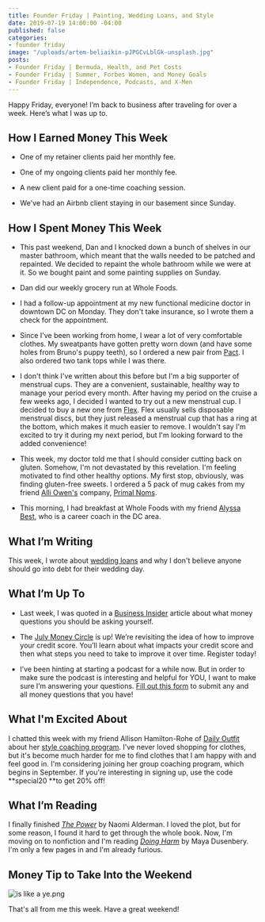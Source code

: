 ```yaml
---
title: Founder Friday | Painting, Wedding Loans, and Style
date: 2019-07-19 14:00:00 -04:00
published: false
categories:
- founder friday
image: "/uploads/artem-beliaikin-pJPGCvLblGk-unsplash.jpg"
posts:
- Founder Friday | Bermuda, Health, and Pet Costs
- Founder Friday | Summer, Forbes Women, and Money Goals
- Founder Friday | Independence, Podcasts, and X-Men
---
```


Happy Friday, everyone! I’m back to business after traveling for over a week. Here’s what I was up to.

## **How I Earned Money This Week**

* One of my retainer clients paid her monthly fee.

* One of my ongoing clients paid her monthly fee.

* A new client paid for a one-time coaching session.

* We've had an Airbnb client staying in our basement since Sunday.

## **How I Spent Money This Week**

* This past weekend, Dan and I knocked down a bunch of shelves in our master bathroom, which meant that the walls needed to be patched and repainted. We decided to repaint the whole bathroom while we were at it. So we bought paint and some painting supplies on Sunday.

* Dan did our weekly grocery run at Whole Foods.

* I had a follow-up appointment at my new functional medicine doctor in downtown DC on Monday. They don't take insurance, so I wrote them a check for the appointment.

* Since I've been working from home, I wear a lot of very comfortable clothes. My sweatpants have gotten pretty worn down (and have some holes from Bruno's puppy teeth), so I ordered a new pair from [Pact](http://fbuy.me/nlgoJ). I also ordered two tank tops while I was there.

* I don't think I've written about this before but I'm a big supporter of menstrual cups. They are a convenient, sustainable, healthy way to manage your period every month. After having my period on the cruise a few weeks ago, I decided I wanted to try out a new menstrual cup. I decided to buy a new one from [Flex](https://flexcup.com/). Flex usually sells disposable menstrual discs, but they just released a menstrual cup that has a ring at the bottom, which makes it much easier to remove. I wouldn't say I'm excited to try it during my next period, but I'm looking forward to the added convenience!

* This week, my doctor told me that I should consider cutting back on gluten. Somehow, I'm not devastated by this revelation. I'm feeling motivated to find other healthy options. My first stop, obviously, was finding gluten-free sweets. I ordered a 5 pack of mug cakes from my friend [Alli Owen's](http://alliowen.com/) company, [Primal Noms](https://primalnoms.com/). 

* This morning, I had breakfast at Whole Foods with my friend [Alyssa Best](http://alyssabest.com/), who is a career coach in the DC area. 

## **What I’m Writing**

This week, I wrote about [wedding loans](https://www.maggiegermano.com/blog/dont-take-out-a-wedding-loan/) and why I don't believe anyone should go into debt for their wedding day.

## **What I’m Up To**

* Last week, I was quoted in a [Business Insider](https://www.businessinsider.com/money-questions-ask-every-week-month-year-2019-7) article about what money questions you should be asking yourself.

* The [July Money Circle](https://www.eventbrite.com/e/money-circle-improving-your-credit-score-tickets-63873388023) is up! We’re revisiting the idea of how to improve your credit score. You’ll learn about what impacts your credit score and then what steps you need to take to improve it over time. Register today!

* I’ve been hinting at starting a podcast for a while now. But in order to make sure the podcast is interesting and helpful for YOU, I want to make sure I’m answering your questions. [Fill out this form](https://docs.google.com/forms/d/e/1FAIpQLSf75z5itnYO-XOLStoqY5FXwuf8YI37ye5OD21Wv7tBGAqIVQ/viewform?usp=sf_link) to submit any and all money questions that you have!

## What I'm Excited About

I chatted this week with my friend Allison Hamilton-Rohe of [Daily Outfit](https://dailyoutfit.com/) about her [style coaching program](https://dailyoutfit.thinkific.com/courses/signature-style-journey-master-class-fall-2019). I've never loved shopping for clothes, but it's become much harder for me to find clothes that I am happy with and feel good in. I'm considering joining her group coaching program, which begins in September. If you're interesting in signing up, use the code **special20 **to get 20% off!

## **What I’m Reading**

I finally finished *[The Power](https://www.goodreads.com/book/show/29751398-the-power?ac=1&from_search=true)* by Naomi Alderman. I loved the plot, but for some reason, I found it hard to get through the whole book. Now, I'm moving on to nonfiction and I'm reading *[Doing Harm](https://www.goodreads.com/book/show/30653955-doing-harm)* by Maya Dusenbery. I'm only a few pages in and I'm already furious. 

## **Money Tip to Take Into the Weekend**

![is like a ye.png](/uploads/is%20like%20a%20ye.png)

That's all from me this week. Have a great weekend!